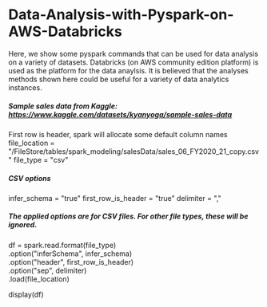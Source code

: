 # Data-Analysis-with-Pyspark-on-AWS-Databricks

Here, we show some pyspark commands that can be used for data analysis on a variety of datasets. Databricks (on AWS community edition platform) is used as the platform for the data anaylsis. It is believed that the analyses methods shown here could be useful for a variety of data analytics instances. 

##### Sample sales data from Kaggle: https://www.kaggle.com/datasets/kyanyoga/sample-sales-data
First row is header, spark will allocate some default column names
file_location = "/FileStore/tables/spark_modeling/salesData/sales_06_FY2020_21_copy.csv"
file_type = "csv"

##### CSV options
infer_schema = "true"
first_row_is_header = "true"
delimiter = ","

##### The applied options are for CSV files. For other file types, these will be ignored.
df = spark.read.format(file_type) \
.option("inferSchema", infer_schema) \
.option("header", first_row_is_header) \
.option("sep", delimiter) \
.load(file_location)

display(df)
